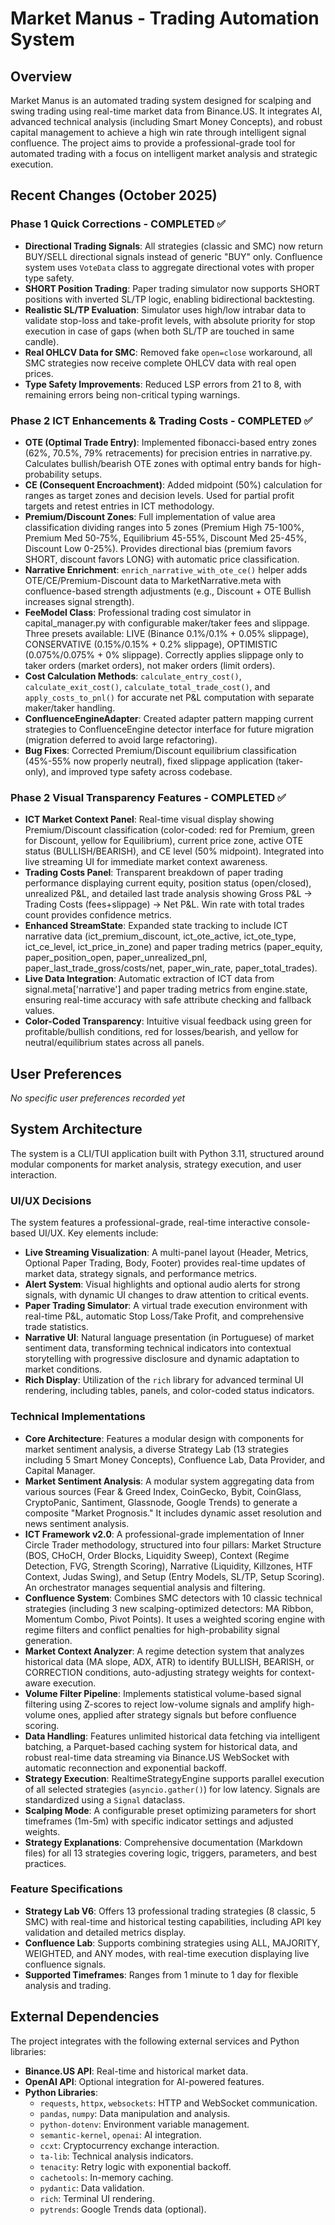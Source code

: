 # Market Manus - Trading Automation System

## Overview
Market Manus is an automated trading system designed for scalping and swing trading using real-time market data from Binance.US. It integrates AI, advanced technical analysis (including Smart Money Concepts), and robust capital management to achieve a high win rate through intelligent signal confluence. The project aims to provide a professional-grade tool for automated trading with a focus on intelligent market analysis and strategic execution.

## Recent Changes (October 2025)
### Phase 1 Quick Corrections - COMPLETED ✅
- **Directional Trading Signals**: All strategies (classic and SMC) now return BUY/SELL directional signals instead of generic "BUY" only. Confluence system uses `VoteData` class to aggregate directional votes with proper type safety.
- **SHORT Position Trading**: Paper trading simulator now supports SHORT positions with inverted SL/TP logic, enabling bidirectional backtesting.
- **Realistic SL/TP Evaluation**: Simulator uses high/low intrabar data to validate stop-loss and take-profit levels, with absolute priority for stop execution in case of gaps (when both SL/TP are touched in same candle).
- **Real OHLCV Data for SMC**: Removed fake `open=close` workaround, all SMC strategies now receive complete OHLCV data with real open prices.
- **Type Safety Improvements**: Reduced LSP errors from 21 to 8, with remaining errors being non-critical typing warnings.

### Phase 2 ICT Enhancements & Trading Costs - COMPLETED ✅
- **OTE (Optimal Trade Entry)**: Implemented fibonacci-based entry zones (62%, 70.5%, 79% retracements) for precision entries in narrative.py. Calculates bullish/bearish OTE zones with optimal entry bands for high-probability setups.
- **CE (Consequent Encroachment)**: Added midpoint (50%) calculation for ranges as target zones and decision levels. Used for partial profit targets and retest entries in ICT methodology.
- **Premium/Discount Zones**: Full implementation of value area classification dividing ranges into 5 zones (Premium High 75-100%, Premium Med 50-75%, Equilibrium 45-55%, Discount Med 25-45%, Discount Low 0-25%). Provides directional bias (premium favors SHORT, discount favors LONG) with automatic price classification.
- **Narrative Enrichment**: `enrich_narrative_with_ote_ce()` helper adds OTE/CE/Premium-Discount data to MarketNarrative.meta with confluence-based strength adjustments (e.g., Discount + OTE Bullish increases signal strength).
- **FeeModel Class**: Professional trading cost simulator in capital_manager.py with configurable maker/taker fees and slippage. Three presets available: LIVE (Binance 0.1%/0.1% + 0.05% slippage), CONSERVATIVE (0.15%/0.15% + 0.2% slippage), OPTIMISTIC (0.075%/0.075% + 0% slippage). Correctly applies slippage only to taker orders (market orders), not maker orders (limit orders).
- **Cost Calculation Methods**: `calculate_entry_cost()`, `calculate_exit_cost()`, `calculate_total_trade_cost()`, and `apply_costs_to_pnl()` for accurate net P&L computation with separate maker/taker handling.
- **ConfluenceEngineAdapter**: Created adapter pattern mapping current strategies to ConfluenceEngine detector interface for future migration (migration deferred to avoid large refactoring).
- **Bug Fixes**: Corrected Premium/Discount equilibrium classification (45%-55% now properly neutral), fixed slippage application (taker-only), and improved type safety across codebase.

### Phase 2 Visual Transparency Features - COMPLETED ✅
- **ICT Market Context Panel**: Real-time visual display showing Premium/Discount classification (color-coded: red for Premium, green for Discount, yellow for Equilibrium), current price zone, active OTE status (BULLISH/BEARISH), and CE level (50% midpoint). Integrated into live streaming UI for immediate market context awareness.
- **Trading Costs Panel**: Transparent breakdown of paper trading performance displaying current equity, position status (open/closed), unrealized P&L, and detailed last trade analysis showing Gross P&L → Trading Costs (fees+slippage) → Net P&L. Win rate with total trades count provides confidence metrics.
- **Enhanced StreamState**: Expanded state tracking to include ICT narrative data (ict_premium_discount, ict_ote_active, ict_ote_type, ict_ce_level, ict_price_in_zone) and paper trading metrics (paper_equity, paper_position_open, paper_unrealized_pnl, paper_last_trade_gross/costs/net, paper_win_rate, paper_total_trades).
- **Live Data Integration**: Automatic extraction of ICT data from signal.meta['narrative'] and paper trading metrics from engine.state, ensuring real-time accuracy with safe attribute checking and fallback values.
- **Color-Coded Transparency**: Intuitive visual feedback using green for profitable/bullish conditions, red for losses/bearish, and yellow for neutral/equilibrium states across all panels.

## User Preferences
*No specific user preferences recorded yet*

## System Architecture
The system is a CLI/TUI application built with Python 3.11, structured around modular components for market analysis, strategy execution, and user interaction.

### UI/UX Decisions
The system features a professional-grade, real-time interactive console-based UI/UX. Key elements include:
- **Live Streaming Visualization**: A multi-panel layout (Header, Metrics, Optional Paper Trading, Body, Footer) provides real-time updates of market data, strategy signals, and performance metrics.
- **Alert System**: Visual highlights and optional audio alerts for strong signals, with dynamic UI changes to draw attention to critical events.
- **Paper Trading Simulator**: A virtual trade execution environment with real-time P&L, automatic Stop Loss/Take Profit, and comprehensive trade statistics.
- **Narrative UI**: Natural language presentation (in Portuguese) of market sentiment data, transforming technical indicators into contextual storytelling with progressive disclosure and dynamic adaptation to market conditions.
- **Rich Display**: Utilization of the `rich` library for advanced terminal UI rendering, including tables, panels, and color-coded status indicators.

### Technical Implementations
- **Core Architecture**: Features a modular design with components for market sentiment analysis, a diverse Strategy Lab (13 strategies including 5 Smart Money Concepts), Confluence Lab, Data Provider, and Capital Manager.
- **Market Sentiment Analysis**: A modular system aggregating data from various sources (Fear & Greed Index, CoinGecko, Bybit, CoinGlass, CryptoPanic, Santiment, Glassnode, Google Trends) to generate a composite "Market Prognosis." It includes dynamic asset resolution and news sentiment analysis.
- **ICT Framework v2.0**: A professional-grade implementation of Inner Circle Trader methodology, structured into four pillars: Market Structure (BOS, CHoCH, Order Blocks, Liquidity Sweep), Context (Regime Detection, FVG, Strength Scoring), Narrative (Liquidity, Killzones, HTF Context, Judas Swing), and Setup (Entry Models, SL/TP, Setup Scoring). An orchestrator manages sequential analysis and filtering.
- **Confluence System**: Combines SMC detectors with 10 classic technical strategies (including 3 new scalping-optimized detectors: MA Ribbon, Momentum Combo, Pivot Points). It uses a weighted scoring engine with regime filters and conflict penalties for high-probability signal generation.
- **Market Context Analyzer**: A regime detection system that analyzes historical data (MA slope, ADX, ATR) to identify BULLISH, BEARISH, or CORRECTION conditions, auto-adjusting strategy weights for context-aware execution.
- **Volume Filter Pipeline**: Implements statistical volume-based signal filtering using Z-scores to reject low-volume signals and amplify high-volume ones, applied after strategy signals but before confluence scoring.
- **Data Handling**: Features unlimited historical data fetching via intelligent batching, a Parquet-based caching system for historical data, and robust real-time data streaming via Binance.US WebSocket with automatic reconnection and exponential backoff.
- **Strategy Execution**: RealtimeStrategyEngine supports parallel execution of all selected strategies (`asyncio.gather()`) for low latency. Signals are standardized using a `Signal` dataclass.
- **Scalping Mode**: A configurable preset optimizing parameters for short timeframes (1m-5m) with specific indicator settings and adjusted weights.
- **Strategy Explanations**: Comprehensive documentation (Markdown files) for all 13 strategies covering logic, triggers, parameters, and best practices.

### Feature Specifications
- **Strategy Lab V6**: Offers 13 professional trading strategies (8 classic, 5 SMC) with real-time and historical testing capabilities, including API key validation and detailed metrics display.
- **Confluence Lab**: Supports combining strategies using ALL, MAJORITY, WEIGHTED, and ANY modes, with real-time execution displaying live confluence signals.
- **Supported Timeframes**: Ranges from 1 minute to 1 day for flexible analysis and trading.

## External Dependencies
The project integrates with the following external services and Python libraries:

- **Binance.US API**: Real-time and historical market data.
- **OpenAI API**: Optional integration for AI-powered features.
- **Python Libraries**:
    - `requests`, `httpx`, `websockets`: HTTP and WebSocket communication.
    - `pandas`, `numpy`: Data manipulation and analysis.
    - `python-dotenv`: Environment variable management.
    - `semantic-kernel`, `openai`: AI integration.
    - `ccxt`: Cryptocurrency exchange interaction.
    - `ta-lib`: Technical analysis indicators.
    - `tenacity`: Retry logic with exponential backoff.
    - `cachetools`: In-memory caching.
    - `pydantic`: Data validation.
    - `rich`: Terminal UI rendering.
    - `pytrends`: Google Trends data (optional).